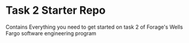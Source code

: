 # Task 2 Starter Repo
Contains Everything you need to get started on task 2 of Forage's Wells Fargo software engineering program
